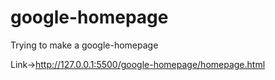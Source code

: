 # google-homepage
Trying to make a google-homepage

Link->http://127.0.0.1:5500/google-homepage/homepage.html
